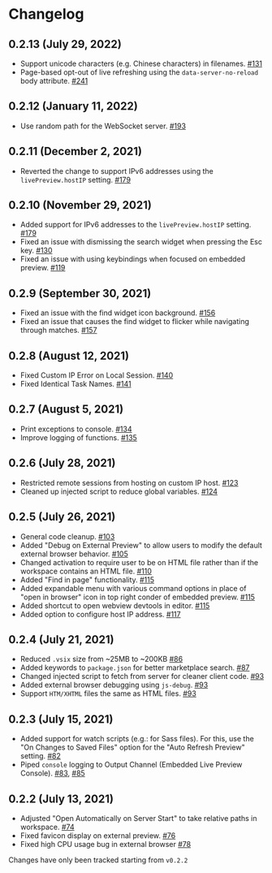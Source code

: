 # Changelog
## 0.2.13 (July 29, 2022)
- Support unicode characters (e.g. Chinese characters) in filenames. [#131](https://github.com/microsoft/vscode-livepreview/issues/131)
- Page-based opt-out of live refreshing using the `data-server-no-reload` body attribute. [#241](https://github.com/microsoft/vscode-livepreview/issues/241)

## 0.2.12 (January 11, 2022)
- Use random path for the WebSocket server. [#193](https://github.com/microsoft/vscode-livepreview/issues/193)

## 0.2.11 (December 2, 2021)
- Reverted the change to support IPv6 addresses using the `livePreview.hostIP` setting. [#179](https://github.com/microsoft/vscode-livepreview/issues/179)

## 0.2.10 (November 29, 2021)
- Added support for IPv6 addresses to the `livePreview.hostIP` setting. [#179](https://github.com/microsoft/vscode-livepreview/issues/179)
- Fixed an issue with dismissing the search widget when pressing the Esc key. [#130](https://github.com/microsoft/vscode-livepreview/issues/130)
- Fixed an issue with using keybindings when focused on embedded preview. [#119](https://github.com/microsoft/vscode-livepreview/issues/119) 

## 0.2.9 (September 30, 2021)
- Fixed an issue with the find widget icon background. [#156](https://github.com/microsoft/vscode-livepreview/issues/156)
- Fixed an issue that causes the find widget to flicker while navigating through matches. [#157](https://github.com/microsoft/vscode-livepreview/issues/157) 

## 0.2.8 (August 12, 2021)
- Fixed Custom IP Error on Local Session. [#140](https://github.com/microsoft/vscode-livepreview/pull/#140)
- Fixed Identical Task Names. [#141](https://github.com/microsoft/vscode-livepreview/pull/#141)

## 0.2.7 (August 5, 2021)
- Print exceptions to console. [#134](https://github.com/microsoft/vscode-livepreview/pull/134)
- Improve logging of functions. [#135](https://github.com/microsoft/vscode-livepreview/pull/135)

## 0.2.6 (July 28, 2021)
- Restricted remote sessions from hosting on custom IP host. [#123](https://github.com/microsoft/vscode-livepreview/pull/123)
- Cleaned up injected script to reduce global variables. [#124](https://github.com/microsoft/vscode-livepreview/pull/125)

## 0.2.5 (July 26, 2021)
- General code cleanup. [#103](https://github.com/microsoft/vscode-livepreview/pull/103)
- Added "Debug on External Preview" to allow users to modify the default external browser behavior. [#105](https://github.com/microsoft/vscode-livepreview/pull/105)
- Changed activation to require user to be on HTML file rather than if the workspace contains an HTML file. [#110](https://github.com/microsoft/vscode-livepreview/pull/110)
- Added "Find in page" functionality. [#115](https://github.com/microsoft/vscode-livepreview/pull/115)
- Added expandable menu with various command options in place of "open in browser" icon in top right conder of embedded preview. [#115](https://github.com/microsoft/vscode-livepreview/pull/115)
- Added shortcut to open webview devtools in editor. [#115](https://github.com/microsoft/vscode-livepreview/pull/115)
- Added option to configure host IP address. [#117](https://github.com/microsoft/vscode-livepreview/pull/117)

## 0.2.4 (July 21, 2021)
- Reduced `.vsix` size from ~25MB to ~200KB [#86](https://github.com/microsoft/vscode-livepreview/pull/86)
- Added keywords to `package.json` for better marketplace search. [#87](https://github.com/microsoft/vscode-livepreview/pull/87)
- Changed injected script to fetch from server for cleaner client code. [#93](https://github.com/microsoft/vscode-livepreview/pull/93)
- Added external browser debugging using `js-debug`. [#93](https://github.com/microsoft/vscode-livepreview/pull/93)
- Support `HTM/XHTML` files the same as HTML files. [#93](https://github.com/microsoft/vscode-livepreview/pull/93)

## 0.2.3 (July 15, 2021)
- Added support for watch scripts (e.g.: for Sass files). For this, use the "On Changes to Saved Files" option for the "Auto Refresh Preview" setting. [#82](https://github.com/microsoft/vscode-livepreview/pull/82)
- Piped `console` logging to Output Channel (Embedded Live Preview Console). [#83](https://github.com/microsoft/vscode-livepreview/pull/83), [#85](https://github.com/microsoft/vscode-livepreview/pull/85)

## 0.2.2 (July 13, 2021)
- Adjusted "Open Automatically on Server Start" to take relative paths in workspace. [#74](https://github.com/microsoft/vscode-livepreview/pull/74)
- Fixed favicon display on external preview. [#76](https://github.com/microsoft/vscode-livepreview/pull/76)
- Fixed high CPU usage bug in external browser [#78](https://github.com/microsoft/vscode-livepreview/pull/78)


Changes have only been tracked starting from `v0.2.2`
